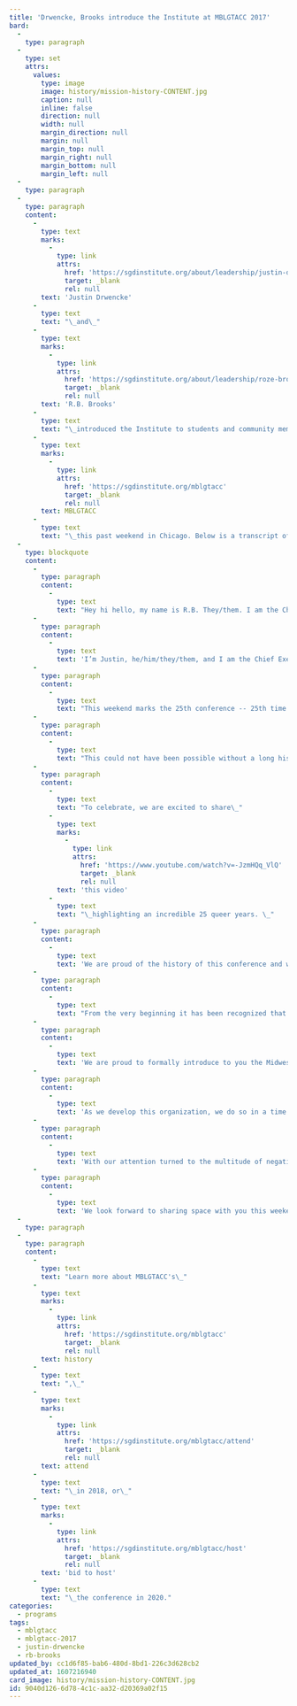 ```yaml
---
title: 'Drwencke, Brooks introduce the Institute at MBLGTACC 2017'
bard:
  -
    type: paragraph
  -
    type: set
    attrs:
      values:
        type: image
        image: history/mission-history-CONTENT.jpg
        caption: null
        inline: false
        direction: null
        width: null
        margin_direction: null
        margin: null
        margin_top: null
        margin_right: null
        margin_bottom: null
        margin_left: null
  -
    type: paragraph
  -
    type: paragraph
    content:
      -
        type: text
        marks:
          -
            type: link
            attrs:
              href: 'https://sgdinstitute.org/about/leadership/justin-drwencke'
              target: _blank
              rel: null
        text: 'Justin Drwencke'
      -
        type: text
        text: "\_and\_"
      -
        type: text
        marks:
          -
            type: link
            attrs:
              href: 'https://sgdinstitute.org/about/leadership/roze-brooks'
              target: _blank
              rel: null
        text: 'R.B. Brooks'
      -
        type: text
        text: "\_introduced the Institute to students and community members attending\_"
      -
        type: text
        marks:
          -
            type: link
            attrs:
              href: 'https://sgdinstitute.org/mblgtacc'
              target: _blank
              rel: null
        text: MBLGTACC
      -
        type: text
        text: "\_this past weekend in Chicago. Below is a transcript of their remarks."
  -
    type: blockquote
    content:
      -
        type: paragraph
        content:
          -
            type: text
            text: "Hey hi hello, my name is R.B. They/them. I am the Chief Operations Officer of the Institute. This is my sixth MBLGTACC. I've been attending since 2012 in Ames, Iowa. I also had the privilege of being co-chair of mblgtacc 2014 hosted in Kansas City MO. \_"
      -
        type: paragraph
        content:
          -
            type: text
            text: 'I’m Justin, he/him/they/them, and I am the Chief Executive Officer of the Institute. This is my seventh MBLGTACC. Previously, I had the pleasure of working with a fantastic team to plan the 2013 conference in Lansing, Michigan, near Michigan State University.'
      -
        type: paragraph
        content:
          -
            type: text
            text: "This weekend marks the 25th conference -- 25th time gathering together around the region to be in community, take ownership of our various identities, and challenge ourselves to engage in necessary conversation to continue proving that our region is contributing to the movement.\_"
      -
        type: paragraph
        content:
          -
            type: text
            text: "This could not have been possible without a long history of enthusiastic change makers and risk takers returning every year. This could not have been possible without all of you. \_"
      -
        type: paragraph
        content:
          -
            type: text
            text: "To celebrate, we are excited to share\_"
          -
            type: text
            marks:
              -
                type: link
                attrs:
                  href: 'https://www.youtube.com/watch?v=-JzmHQq_VlQ'
                  target: _blank
                  rel: null
            text: 'this video'
          -
            type: text
            text: "\_highlighting an incredible 25 queer years. \_"
      -
        type: paragraph
        content:
          -
            type: text
            text: 'We are proud of the history of this conference and we look forward to 25 more queer years. We’re here today to share with you how we see that happening. As planners of previous conferences, we are highly aware of the challenges that are faced by each planning team. Planning this conference requires two years of dedication. Each year, students from the host school must build a team and figure out how to make this weekend happen. When we created our teams and planned our respective conferences, we started from scratch. There was no manual to follow, and certainly no organization to share knowledge about what worked well in the past and what didn’t work so well.'
      -
        type: paragraph
        content:
          -
            type: text
            text: "From the very beginning it has been recognized that the Midwest has not been given due credit for its participation and continual contributions to social justice efforts, including queer \_and trans justice. This space has been vital for attendees and planners alike to ensure that a continued space is created for our larger community as well as making a statement each year that the Midwest is just as invested in the movement as our coastal counterparts and greater urban areas. We are elated to say we have been hard at work making strides so that not only can we continue providing this space but also amplifying the voices and validity of Midwest queer and trans experiences beyond the three day weekend."
      -
        type: paragraph
        content:
          -
            type: text
            text: 'We are proud to formally introduce to you the Midwest Institute for Sexuality and Gender Diversity. We re-envision an educational climate that centers the needs and experiences of systemically disadvantaged students and affirms and encourages sexuality and gender diversity. Our mission is to empower students of diverse sexualities and genders to inspire sustainable change; lead higher education colleagues in relevant and inclusive practices; and advance knowledge of sexuality and gender through advocacy and expansive programming.'
      -
        type: paragraph
        content:
          -
            type: text
            text: 'As we develop this organization, we do so in a time of extreme turmoil and conflict. We observe turbulence within our community and this must end. We cannot and will not justify building an organization that exists to support the privileged few. Here today, we re-commit to uplifting the voices of those in our community who are so often not heard.'
      -
        type: paragraph
        content:
          -
            type: text
            text: 'With our attention turned to the multitude of negative and confusing impacts made on our various communities, it has been dire that our team situate itself fully in the complex and multi-faceted efforts of the overall movement. It has also been our self-proclaimed duty to deliberate on how these larger issues impacting our nation inherently and uniquely impact the Midwest region. We would like to invite you to our State of the Region panel on Saturday morning starting at 10:20 am in room 313 to hear some our teammates discuss their experiences with the Midwest and some of the major issues currently facing our community. We would greatly value your attendance and feedback on what you think we should focus our efforts on as we continue to grow this organization.'
      -
        type: paragraph
        content:
          -
            type: text
            text: 'We look forward to sharing space with you this weekend and we appreciate you allowing us the honor of introducing the Institute to all of you.'
  -
    type: paragraph
  -
    type: paragraph
    content:
      -
        type: text
        text: "Learn more about MBLGTACC's\_"
      -
        type: text
        marks:
          -
            type: link
            attrs:
              href: 'https://sgdinstitute.org/mblgtacc'
              target: _blank
              rel: null
        text: history
      -
        type: text
        text: ",\_"
      -
        type: text
        marks:
          -
            type: link
            attrs:
              href: 'https://sgdinstitute.org/mblgtacc/attend'
              target: _blank
              rel: null
        text: attend
      -
        type: text
        text: "\_in 2018, or\_"
      -
        type: text
        marks:
          -
            type: link
            attrs:
              href: 'https://sgdinstitute.org/mblgtacc/host'
              target: _blank
              rel: null
        text: 'bid to host'
      -
        type: text
        text: "\_the conference in 2020."
categories:
  - programs
tags:
  - mblgtacc
  - mblgtacc-2017
  - justin-drwencke
  - rb-brooks
updated_by: cc1d6f85-bab6-480d-8bd1-226c3d628cb2
updated_at: 1607216940
card_image: history/mission-history-CONTENT.jpg
id: 9040d126-6d78-4c1c-aa32-d20369a02f15
---
```

